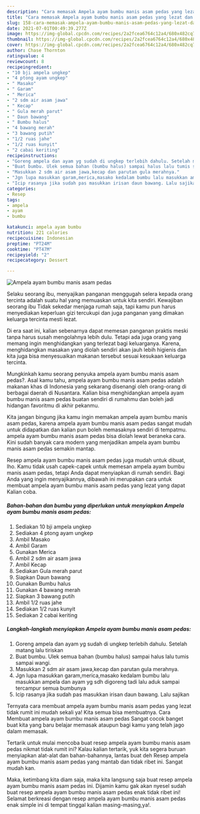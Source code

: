 ```yaml
---
description: "Cara memasak Ampela ayam bumbu manis asam pedas yang lezat dan Mudah Dibuat"
title: "Cara memasak Ampela ayam bumbu manis asam pedas yang lezat dan Mudah Dibuat"
slug: 158-cara-memasak-ampela-ayam-bumbu-manis-asam-pedas-yang-lezat-dan-mudah-dibuat
date: 2021-07-01T00:49:39.277Z
image: https://img-global.cpcdn.com/recipes/2a2fcea6764c12a4/680x482cq70/ampela-ayam-bumbu-manis-asam-pedas-foto-resep-utama.jpg
thumbnail: https://img-global.cpcdn.com/recipes/2a2fcea6764c12a4/680x482cq70/ampela-ayam-bumbu-manis-asam-pedas-foto-resep-utama.jpg
cover: https://img-global.cpcdn.com/recipes/2a2fcea6764c12a4/680x482cq70/ampela-ayam-bumbu-manis-asam-pedas-foto-resep-utama.jpg
author: Chase Thornton
ratingvalue: 4
reviewcount: 8
recipeingredient:
- "10 bji ampela ungkep"
- "4 ptong ayam ungkep"
- " Masako"
- " Garam"
- " Merica"
- "2 sdm air asam jawa"
- " Kecap"
- " Gula merah parut"
- " Daun bawang"
- " Bumbu halus"
- "4 bawang merah"
- "3 bawang putih"
- "1/2 ruas jahe"
- "1/2 ruas kunyit"
- "2 cabai keriting"
recipeinstructions:
- "Goreng ampela dan ayam yg sudah di ungkep terlebih dahulu. Setelah matang lalu tiriskan"
- "Buat bumbu. Ulek semua bahan (bumbu halus) sampai halus lalu tumis sampai wangi."
- "Masukkan 2 sdm air asam jawa,kecap dan parutan gula merahnya."
- "Jgn lupa masukkan garam,merica,masako kedalam bumbu lalu masukkan ampela dan ayam yg sdh digoreng tadi lalu aduk sampai tercampur semua bumbunya"
- "Icip rasanya jika sudah pas masukkan irisan daun bawang. Lalu sajikan"
categories:
- Resep
tags:
- ampela
- ayam
- bumbu

katakunci: ampela ayam bumbu 
nutrition: 221 calories
recipecuisine: Indonesian
preptime: "PT24M"
cooktime: "PT47M"
recipeyield: "2"
recipecategory: Dessert

---
```



![Ampela ayam bumbu manis asam pedas](https://img-global.cpcdn.com/recipes/2a2fcea6764c12a4/680x482cq70/ampela-ayam-bumbu-manis-asam-pedas-foto-resep-utama.jpg)

Selaku seorang ibu, menyajikan panganan menggugah selera kepada orang tercinta adalah suatu hal yang memuaskan untuk kita sendiri. Kewajiban seorang ibu Tidak sekedar menjaga rumah saja, tapi kamu pun harus menyediakan keperluan gizi tercukupi dan juga panganan yang dimakan keluarga tercinta mesti lezat.

Di era  saat ini, kalian sebenarnya dapat memesan panganan praktis meski tanpa harus susah mengolahnya lebih dulu. Tetapi ada juga orang yang memang ingin menghidangkan yang terlezat bagi keluarganya. Karena, menghidangkan masakan yang diolah sendiri akan jauh lebih higienis dan kita juga bisa menyesuaikan makanan tersebut sesuai kesukaan keluarga tercinta. 



Mungkinkah kamu seorang penyuka ampela ayam bumbu manis asam pedas?. Asal kamu tahu, ampela ayam bumbu manis asam pedas adalah makanan khas di Indonesia yang sekarang disenangi oleh orang-orang di berbagai daerah di Nusantara. Kalian bisa menghidangkan ampela ayam bumbu manis asam pedas buatan sendiri di rumahmu dan boleh jadi hidangan favoritmu di akhir pekanmu.

Kita jangan bingung jika kamu ingin memakan ampela ayam bumbu manis asam pedas, karena ampela ayam bumbu manis asam pedas sangat mudah untuk didapatkan dan kalian pun boleh memasaknya sendiri di tempatmu. ampela ayam bumbu manis asam pedas bisa diolah lewat beraneka cara. Kini sudah banyak cara modern yang menjadikan ampela ayam bumbu manis asam pedas semakin mantap.

Resep ampela ayam bumbu manis asam pedas juga mudah untuk dibuat, lho. Kamu tidak usah capek-capek untuk memesan ampela ayam bumbu manis asam pedas, tetapi Anda dapat menyiapkan di rumah sendiri. Bagi Anda yang ingin menyajikannya, dibawah ini merupakan cara untuk membuat ampela ayam bumbu manis asam pedas yang lezat yang dapat Kalian coba.

<!--inarticleads1-->

##### Bahan-bahan dan bumbu yang diperlukan untuk menyiapkan Ampela ayam bumbu manis asam pedas:

1. Sediakan 10 bji ampela ungkep
1. Sediakan 4 ptong ayam ungkep
1. Ambil  Masako
1. Ambil  Garam
1. Gunakan  Merica
1. Ambil 2 sdm air asam jawa
1. Ambil  Kecap
1. Sediakan  Gula merah parut
1. Siapkan  Daun bawang
1. Gunakan  Bumbu halus
1. Gunakan 4 bawang merah
1. Siapkan 3 bawang putih
1. Ambil 1/2 ruas jahe
1. Sediakan 1/2 ruas kunyit
1. Sediakan 2 cabai keriting




<!--inarticleads2-->

##### Langkah-langkah menyiapkan Ampela ayam bumbu manis asam pedas:

1. Goreng ampela dan ayam yg sudah di ungkep terlebih dahulu. Setelah matang lalu tiriskan
1. Buat bumbu. Ulek semua bahan (bumbu halus) sampai halus lalu tumis sampai wangi.
1. Masukkan 2 sdm air asam jawa,kecap dan parutan gula merahnya.
1. Jgn lupa masukkan garam,merica,masako kedalam bumbu lalu masukkan ampela dan ayam yg sdh digoreng tadi lalu aduk sampai tercampur semua bumbunya
1. Icip rasanya jika sudah pas masukkan irisan daun bawang. Lalu sajikan




Ternyata cara membuat ampela ayam bumbu manis asam pedas yang lezat tidak rumit ini mudah sekali ya! Kita semua bisa membuatnya. Cara Membuat ampela ayam bumbu manis asam pedas Sangat cocok banget buat kita yang baru belajar memasak ataupun bagi kamu yang telah jago dalam memasak.

Tertarik untuk mulai mencoba buat resep ampela ayam bumbu manis asam pedas nikmat tidak rumit ini? Kalau kalian tertarik, yuk kita segera buruan menyiapkan alat-alat dan bahan-bahannya, lantas buat deh Resep ampela ayam bumbu manis asam pedas yang mantab dan tidak ribet ini. Sangat mudah kan. 

Maka, ketimbang kita diam saja, maka kita langsung saja buat resep ampela ayam bumbu manis asam pedas ini. Dijamin kamu gak akan nyesel sudah buat resep ampela ayam bumbu manis asam pedas enak tidak ribet ini! Selamat berkreasi dengan resep ampela ayam bumbu manis asam pedas enak simple ini di tempat tinggal kalian masing-masing,ya!.

